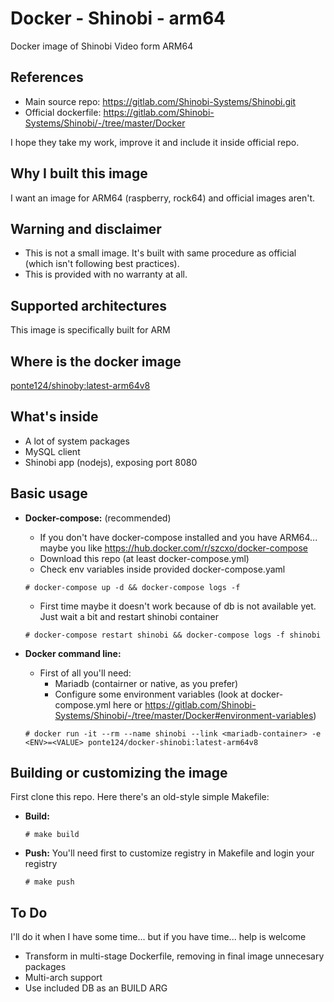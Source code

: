 # Docker - Shinobi - arm64

Docker image of Shinobi Video form ARM64

## References

- Main source repo: <https://gitlab.com/Shinobi-Systems/Shinobi.git>
- Official dockerfile: <https://gitlab.com/Shinobi-Systems/Shinobi/-/tree/master/Docker>

I hope they take my work, improve it and include it inside official repo.

## Why I built this image

I want an image for ARM64 (raspberry, rock64) and official images aren't.

## Warning and disclaimer

- This is not a small image. It's built with same procedure as official (which isn't following best practices).
- This is provided with no warranty at all.

## Supported architectures

This image is specifically built for ARM

## Where is the docker image

[ponte124/shinoby:latest-arm64v8](https://hub.docker.com/r/ponte124/shinobi)

## What's inside

- A lot of system packages
- MySQL client
- Shinobi app (nodejs), exposing port 8080

## Basic usage

- **Docker-compose:** (recommended)
    - If you don't have docker-compose installed and you have ARM64... maybe you like <https://hub.docker.com/r/szcxo/docker-compose>
    - Download this repo (at least docker-compose.yml)
    - Check env variables inside provided docker-compose.yaml

    `# docker-compose up -d && docker-compose logs -f`

    - First time maybe it doesn't work because of db is not available yet. Just wait a bit and restart shinobi container

    `# docker-compose restart shinobi && docker-compose logs -f shinobi`

- **Docker command line:** 
    - First of all you'll need:
        - Mariadb (contairner or native, as you prefer)
        - Configure some environment variables (look at docker-compose.yml here or <https://gitlab.com/Shinobi-Systems/Shinobi/-/tree/master/Docker#environment-variables>)

    `# docker run -it --rm --name shinobi --link <mariadb-container> -e <ENV>=<VALUE> ponte124/docker-shinobi:latest-arm64v8`

## Building or customizing the image

First clone this repo. Here there's an old-style simple Makefile:

- **Build:**

    `# make build`

- **Push:** You'll need first to customize registry in Makefile and login your registry

    `# make push`

## To Do

I'll do it when I have some time... but if you have time... help is welcome

- Transform in multi-stage Dockerfile, removing in final image unnecesary packages
- Multi-arch support
- Use included DB as an BUILD ARG

